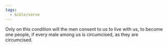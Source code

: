 ```yaml
---
tags:
  - bible/verse
---
```

Only on this condition will the men consent to us to live with us, to become one people, if every male among us is circumcised, as they are circumcised.